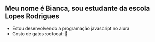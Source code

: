 ## Meu nome é Bianca, sou estudante da escola Lopes Rodrigues
- Estou desenvolvendo a programação javascript no alura
- Gosto de gatos :octocat: 🖤
  
